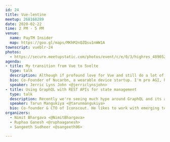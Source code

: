 ```yaml
---
id: 24
title: Vue-lentine
meetup: 268168289
date: 2020-02-22
time: 2 PM - 5 PM
venue:
  name: PayTM Insider
  map: https://goo.gl/maps/MKhM2nQZQsu1nWW1A
townscript: vueblr-24
photos:
  - https://secure.meetupstatic.com/photos/event/c/e/0/3/highres_489052739.jpeg
agenda:
- title: My transition from Vue to Svelte
  type: talk
  description: Although if profound love for Vue and still do a lot of project using it, it was irresistible for me to try Svelte and the journey I had so far is very interesting. There concept of framework vs compiler could define the future of frontend.
  bio: Co-Founder of Nucarbn, a wearable device startup. I'm pro AGI, humane technology advocate and an obsessive design fanatic.
  speaker: Jerric Lyns John <@jerriclynsjohn>
- title: Using GraphQL with REST APIs for state management
  type: talk
  description: Recently we're seeing much hype around GraphQL and its advantages over Vuex for easy state management. In this session, you'll learn how can you use GraphQL at client side for better state management & caching with traditional REST APIs. This can speed up development time and energy significantly.
  speaker: Tarun Mangukiya <@tarunmangukiya>
  bio: Co-founder & CTO of Iconscout. He likes to work with emerging technologies like JavaScript, GraphQL, Serverless, DevOps and more. He loves teaching, traveling & reading.
organizers:
  - Nimit Bhargava <@NimitBhargava>
  - Ruphaa Ganesh <@ruphaaganesh>
  - Sangeeth Sudheer <@sangeeth96>

---
```


<EventPage />
